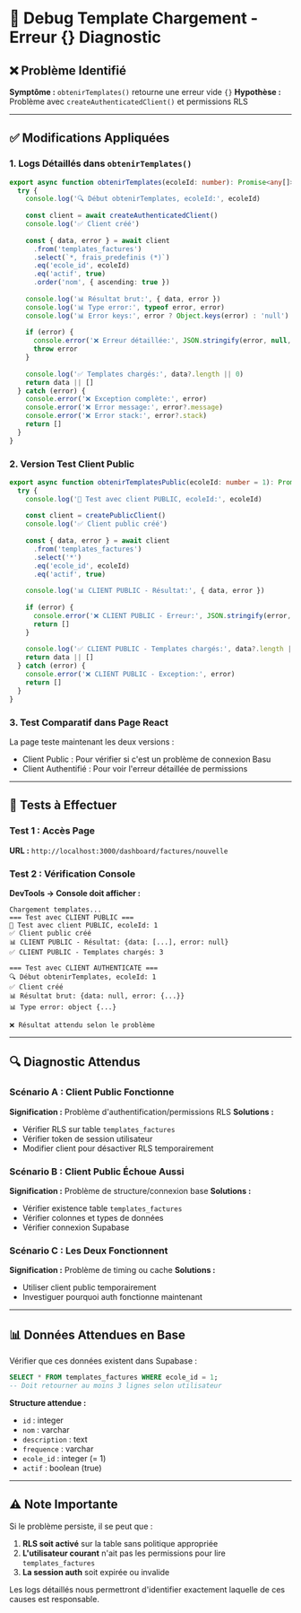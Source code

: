 # 🔧 Debug Template Chargement - Erreur {} Diagnostic

## ❌ Problème Identifié

**Symptôme :** `obtenirTemplates()` retourne une erreur vide `{}`
**Hypothèse :** Problème avec `createAuthenticatedClient()` et permissions RLS

---

## ✅ Modifications Appliquées

### 1. Logs Détaillés dans `obtenirTemplates()`

```typescript
export async function obtenirTemplates(ecoleId: number): Promise<any[]> {
  try {
    console.log('🔍 Début obtenirTemplates, ecoleId:', ecoleId)
    
    const client = await createAuthenticatedClient()
    console.log('✅ Client créé')
    
    const { data, error } = await client
      .from('templates_factures')
      .select(`*, frais_predefinis (*)`)
      .eq('ecole_id', ecoleId)
      .eq('actif', true)
      .order('nom', { ascending: true })
    
    console.log('📊 Résultat brut:', { data, error })
    console.log('📊 Type error:', typeof error, error)
    console.log('📊 Error keys:', error ? Object.keys(error) : 'null')
    
    if (error) {
      console.error('❌ Erreur détaillée:', JSON.stringify(error, null, 2))
      throw error
    }
    
    console.log('✅ Templates chargés:', data?.length || 0)
    return data || []
  } catch (error) {
    console.error('❌ Exception complète:', error)
    console.error('❌ Error message:', error?.message)
    console.error('❌ Error stack:', error?.stack)
    return []
  }
}
```

### 2. Version Test Client Public

```typescript
export async function obtenirTemplatesPublic(ecoleId: number = 1): Promise<any[]> {
  try {
    console.log('🧪 Test avec client PUBLIC, ecoleId:', ecoleId)
    
    const client = createPublicClient()
    console.log('✅ Client public créé')
    
    const { data, error } = await client
      .from('templates_factures')
      .select('*')
      .eq('ecole_id', ecoleId)
      .eq('actif', true)
    
    console.log('📊 CLIENT PUBLIC - Résultat:', { data, error })
    
    if (error) {
      console.error('❌ CLIENT PUBLIC - Erreur:', JSON.stringify(error, null, 2))
      return []
    }
    
    console.log('✅ CLIENT PUBLIC - Templates chargés:', data?.length || 0)
    return data || []
  } catch (error) {
    console.error('❌ CLIENT PUBLIC - Exception:', error)
    return []
  }
}
```

### 3. Test Comparatif dans Page React

La page teste maintenant les deux versions :
- Client Public : Pour vérifier si c'est un problème de connexion Basu
- Client Authentifié : Pour voir l'erreur détaillée de permissions

---

## 🧪 Tests à Effectuer

### Test 1 : Accès Page
**URL :** `http://localhost:3000/dashboard/factures/nouvelle`

### Test 2 : Vérification Console
**DevTools → Console doit afficher :**

```
Chargement templates...
=== Test avec CLIENT PUBLIC ===
🧪 Test avec client PUBLIC, ecoleId: 1
✅ Client public créé
📊 CLIENT PUBLIC - Résultat: {data: [...], error: null}
✅ CLIENT PUBLIC - Templates chargés: 3

=== Test avec CLIENT AUTHENTICATE ===
🔍 Début obtenirTemplates, ecoleId: 1
✅ Client créé
📊 Résultat brut: {data: null, error: {...}}
📊 Type error: object {...}

❌ Résultat attendu selon le problème
```

---

## 🔍 Diagnostic Attendus

### Scénario A : Client Public Fonctionne
**Signification :** Problème d'authentification/permissions RLS
**Solutions :** 
- Vérifier RLS sur table `templates_factures`
- Vérifier token de session utilisateur
- Modifier client pour désactiver RLS temporairement

### Scénario B : Client Public Échoue Aussi  
**Signification :** Problème de structure/connexion base
**Solutions :**
- Vérifier existence table `templates_factures`
- Vérifier colonnes et types de données
- Vérifier connexion Supabase

### Scénario C : Les Deux Fonctionnent
**Signification :** Problème de timing ou cache
**Solutions :**
- Utiliser client public temporairement
- Investiguer pourquoi auth fonctionne maintenant

---

## 📊 Données Attendues en Base

Vérifier que ces données existent dans Supabase :

```sql
SELECT * FROM templates_factures WHERE ecole_id = 1;
-- Doit retourner au moins 3 lignes selon utilisateur
```

**Structure attendue :**
- `id` : integer
- `nom` : varchar
- `description` : text  
- `frequence` : varchar
- `ecole_id` : integer (= 1)
- `actif` : boolean (true)

---

## ⚠️ Note Importante

Si le problème persiste, il se peut que :
1. **RLS soit activé** sur la table sans politique appropriée
2. **L'utilisateur courant** n'ait pas les permissions pour lire `templates_factures`
3. **La session auth** soit expirée ou invalide

Les logs détaillés nous permettront d'identifier exactement laquelle de ces causes est responsable.




